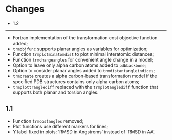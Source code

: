 Changes
=======

* 1.2
-----

- Fortran implementation of the transformation cost objective function
added;
- `trmobjfunc` supports planar angles as variables for optimization;
- Function `trmplotminatomdist` to plot minimal interatomic distances; 
- Function `trmchangeangles` for convenient angle change in a model;
- Option to leave only alpha carbon atoms added to `pdbbackbone`;
- Option to consider planar angles added to `trmdistantangleindices`;
- `trmcreate` creates a alpha carbon-based transformation model if the
specified PDB structures contains only alpha carbon atoms;
- `trmplottranglediff` replaced with the `trmplotanglediff` function that
supports both planar and torsion angles.

1.1
---

- Function `trmcostangles` removed; 
- Plot functions use different markers for lines;
- Y label fixed in plots: 'RMSD in Angstroms' instead of
'RMSD in AA'.

